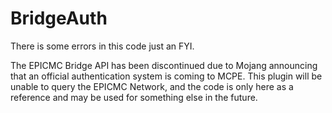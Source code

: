 BridgeAuth
========
There is some errors in this code just an FYI.

The EPICMC Bridge API has been discontinued due to Mojang announcing that an official authentication system is coming to MCPE. This plugin will be unable to query the EPICMC Network, and the code is only here as a reference and may be used for something else in the future.
